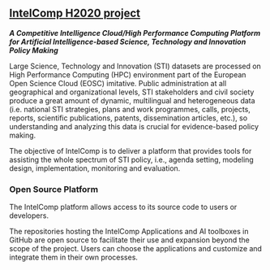 ## [IntelComp H2020 project](https://intelcomp.eu/)

***A Competitive Intelligence Cloud/High Performance Computing Platform for Artificial Intelligence-based Science, Technology and Innovation Policy Making***

Large Science, Technology and Innovation (STI) datasets are processed on High Performance Computing (HPC) environment part of the European Open Science Cloud (EOSC) imitative. Public administration at all geographical and organizational levels, STI stakeholders and civil society produce a great amount of dynamic, multilingual and heterogeneous data (i.e. national STI strategies, plans and work programmes, calls, projects, reports, scientific publications, patents, dissemination articles, etc.), so understanding and analyzing this data is crucial for evidence-based policy making.

The objective of IntelComp is to deliver a platform that provides tools for assisting the whole spectrum of STI policy, i.e., agenda setting, modeling design, implementation, monitoring and evaluation.

### Open Source Platform

The IntelComp platform allows access to its source code to users or developers.

The repositories hosting the IntelComp Applications and AI toolboxes in GitHub are open source to facilitate their use and expansion beyond the scope of the project. Users can choose the applications and customize and integrate them in their own processes.

<!--

**Here are some ideas to get you started:**

🙋‍♀️ A short introduction - what is your organization all about?
🌈 Contribution guidelines - how can the community get involved?
👩‍💻 Useful resources - where can the community find your docs? Is there anything else the community should know?
🍿 Fun facts - what does your team eat for breakfast?
🧙 Remember, you can do mighty things with the power of [Markdown](https://docs.github.com/github/writing-on-github/getting-started-with-writing-and-formatting-on-github/basic-writing-and-formatting-syntax)
-->
